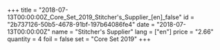 +++
title = "2018-07-13T00:00:00Z_Core_Set_2019_Stitcher's_Supplier_[en]_false"
id = "2b737126-50b5-4678-91bf-197b64086fe4"
date = "2018-07-13T00:00:00Z"
name = "Stitcher's Supplier"
lang = ["en"]
price = "2.66"
quantity = 4
foil = false
set = "Core Set 2019"
+++
